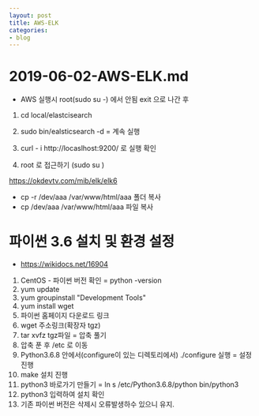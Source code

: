 ```yaml
---
layout: post
title: AWS-ELK
categories:
- blog
---
```


# 2019-06-02-AWS-ELK.md

* AWS 실행시 root(sudo su -) 에서 안됨 exit 으로 나간 후
 1. cd local/elastcisearch
 2. sudo bin/ealsticsearch -d   = 계속 실행

3. curl - i http://locaslhost:9200/ 로 실행 확인 

1. root 로 접근하기  (sudo su )


https://okdevtv.com/mib/elk/elk6


* cp -r /dev/aaa /var/www/html/aaa 폴더 복사
* cp /dev/aaa /var/www/html/aaa 파일 복사



# 파이썬 3.6 설치 및 환경 설정
* https://wikidocs.net/16904

1. CentOS  - 파이썬 버전 확인 = python -version
2. yum update
3. yum groupinstall "Development Tools"
4. yum install wget
5. 파이썬 홈페이지 다운로드 링크 
6. wget 주소링크(확장자 tgz)
7. tar xvfz tgz파일  = 압축 풀기
8. 압축 푼 후 /etc 로 이동
9. Python3.6.8 안에서(configure이 있는 디렉토리에서)  ./configure 실행  = 설정 진행
10. make 설치 진행
11. python3 바로가기 만들기 = ln s /etc/Python3.6.8/python bin/python3   
12. python3 입력하여 설치 확인
13. 기존 파이썬 버전은 삭제시 오류발생하수 있으니 유지. 
